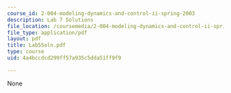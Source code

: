 ```yaml
---
course_id: 2-004-modeling-dynamics-and-control-ii-spring-2003
description: Lab 7 Solutions
file_location: /coursemedia/2-004-modeling-dynamics-and-control-ii-spring-2003/4a4bccdcd299ff57a935c5dda51ff9f9_Lab5Soln.pdf
file_type: application/pdf
layout: pdf
title: Lab5Soln.pdf
type: course
uid: 4a4bccdcd299ff57a935c5dda51ff9f9

---
```

None